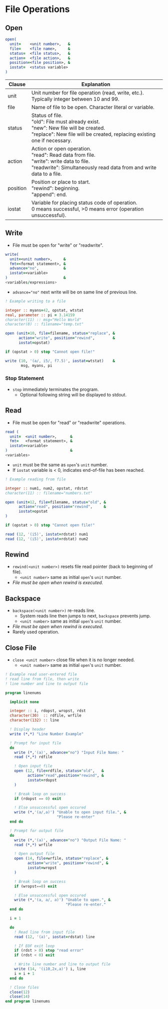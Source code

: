 <!--
  Author: NE- https://github.com/NE-
  Date: 2022 September 02
  Purpose: General Fortran (95/2003/2008) File Operation Notes.
-->

# File Operations
## Open
```fortran
open(
  unit=    <unit number>,   &
  file=    <file name>,     &
  status=  <file status>,   &
  action=  <file action>,   &
  position=<file position>, &
  iostat=  <status variable>
)
```

 | Clause | Explanation |
 | ------ | ----------- |
 | unit | Unit number for file operation (read, write, etc.). Typically integer between 10 and 99. |
 | file | Name of file to be open. Character literal or variable. |
 | status | Status of file.<br>"old": File must already exist.<br>"new": New file will be created.<br>"replace": New file will be created, replacing existing one if necessary. |
 | action | Action or open operation. <br>"read": Read data from file.<br>"write": write data to file.<br>"readwrite": Simultaneously read data from and write data to a file. |
 | position | Position or place to start.<br>"rewind": beginning.<br>"append": end. |
 | iostat | Variable for placing status code of operation.<br> 0 means successful, >0 means error (operation unsuccessful).

 ## Write
 - File must be open for "write" or "readwrite".
 ```fortran
 write(
   unit=<unit number>,     &
   fmt=<format statement>, &
   advance="no",           &
   iostat=<variable>
 )                         &
 <variables/expressions>
```
- `advance="no"` next write will be on same line of previous line.
```fortran
! Example writing to a file

integer :: myans=42, opstat, wtstat
real, parameter :: pi = 3.14159
character(11) :: msg="Hello World"
character(8) :: filename="temp.txt"

open (unit=10, file=filename, status="replace", &
      action="write", position="rewind",        &
      iostat=opstat)

if (opstat > 0) stop "Cannot open file!"

write (10, '(a/, i5/, f7.5)', iostat=wtstat)    &
       msg, myans, pi
```

### Stop Statement
- `stop` immediately terminates the program.
  - Optional following string will be displayed to stdout.

## Read
- File must be open for "read" or "readwrite" operations.
```fortran
read (
  unit=  <unit number>,      &
  fmt=   <format statement>, &
  iostat=<variable>
)                            &
<variables>
```
- `unit` must be the same as `open`'s `unit` number.
- If `iostat` variable is < 0, indicates end-of-file has been reached.

```fortran
! Example reading from file

integer :: num1, num2, opstat, rdstat
character(11) :: filename="numbers.txt"

open (unit=12, file=filename, status="old", &
      action="read", position="rewind",     &
      iostat=opstat
)

if (opstat > 0) stop "Cannot open file!"

read (12, '(i5)', iostat=rdstat) num1
read (12, '(i5)', iostat=rdstat) num2
```

## Rewind
- `rewind(<unit number>)` resets file read pointer (back to beginning of file).
  - `<unit number>` same as initial `open`'s `unit` number.
- *File must be open when rewind is executed.*

## Backspace
- `backspace(<unit number>)` re-reads line.
  - System reads line then jumps to next, `backspace` prevents jump.
  - `<unit number>` same as initial `open`'s `unit` number.
- *File must be open when rewind is executed.*
- Rarely used operation.

## Close File
- `close <unit number>` close file when it is no longer needed.
  - `<unit number>` same as initial `open`'s `unit` number.

```fortran
! Example read user-entered file
! read line from file, then write 
! line number and line to output file

program linenums

  implicit none

  integer :: i, rdopst, wropst, rdst
  character(30)  :: rdfile, wrfile
  character(132) :: line

  ! Display header
  write (*,*) "Line Number Example"

  ! Prompt for input file
  do
    write (*,'(a)', advance="no") "Input File Name: "
    read (*,*) rdfile

    ! Open input file
    open (12, file=rdfile, status="old",   &
          action="read",position="rewind", &
          iostat=rdopst
    )

    ! Break loop on success
    if (rdopst == 0) exit 

    ! Else unsuccessful open occured
    write (*,'(a/,a)') "Unable to open input file.", &
                       "Please re-enter"
  end do

  ! Prompt for output file
  do
    write (*,'(a)', advance="no") "Output File Name: "
    read (*,*) wrfile

    ! Open output file
    open (14, file=wrfile, status="replace", &
          action="write", position="rewind", &
          iostat=wropst
    )

    ! Break loop on success
    if (wropst==0) exit

    ! Else unsuccessful open occured
    write (*,'(a, a/, a)') "Unable to open.", &
                           "Please re-enter."
  end do

  i = 1

  do
    ! Read line from input file
    read (12, '(a)', iostat=rdstat) line

    ! If EOF exit loop
    if (rdst > 0) stop "read error"
    if (rdst < 0) exit

    ! Write line number and line to output file
    write (14, '(i10,2x,a)') i, line
    i = i + 1
  end do

  ! Close files
  close(12)
  close(14)
end program linenums
